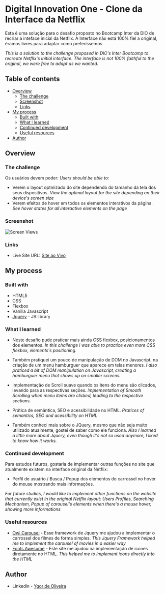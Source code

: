 # Digital Innovation One - Clone da Interface da Netflix

Esta é uma solução para o desafio proposto no Bootcamp Inter da DIO de recriar a inteface inicial da Netflix. A Interface não está 100% fiel a original, éramos livres para adaptar como preferíssemos.

*This is a solution to the challenge proposed in DIO's Inter Bootcamp to recreate Netflix's initial interface. The interface is not 100% faithful to the original, we were free to adapt as we wanted.*
## Table of contents

- [Overview](#overview)
  - [The challenge](#the-challenge)
  - [Screenshot](#screenshot)
  - [Links](#links)
- [My process](#my-process)
  - [Built with](#built-with)
  - [What I learned](#what-i-learned)
  - [Continued development](#continued-development)
  - [Useful resources](#useful-resources)
- [Author](#author)
## Overview

### The challenge

Os usuários devem poder:
*Users should be able to:*
- Verem o layout optmizado do site dependendo do tamanho da tela dos seus dispositivos.
*View the optimal layout for the site depending on their device's screen size*
- Verem efeitos de hover em todos os elementos interativos da página.
*See hover states for all interactive elements on the page*

### Screenshot

![Screen Views](https://i.imgur.com/6NeBfb7.png)
### Links

- Live Site URL: [Site ao Vivo](https://netflix-alike.netlify.app/)

## My process
### Built with

- HTML5
- CSS 
- Flexbox
- Vanilla Javascript 
- [Jquery](https://jquery.com/) - JS library
### What I learned

- Neste desafio pude praticar mais ainda CSS flexbox, posicionamentos dos elementos.
*In this challenge I was able to practice even more CSS flexbox, elements's positioning.*

- Também pratiquei um pouco de manipulação de DOM no Javascript, na criação de um menu hamburguer que aparece em telas menores.
*I also praticed a bit of DOM manipulation on Javascript, creating a hamburguer menu that shows up on smaller screens.*

- Implementação de Scroll suave quando os itens do menu são clicados, levando para as respectivas seções.
*Implementation of Smooth Scrolling when menu items are clicked, leading to the respective sections.*

- Prática de semântica, SEO e acessibilidade no HTML.
*Pratices of semantics, SEO and acessibility on HTML*

- Também conheci mais sobre o JQuery, mesmo que não seja muito utilizado atualmente, gostei de saber como ele funciona.
*Also I learned a little more about Jquery, even though it's not so used anymore, I liked to know how it works.*

### Continued development

Para estudos futuros, gostaria de implementar outras funções no site que atualmente existem na interface original da Netflix:
- Perfil de usuário / Busca / Popup dos elementos do carrossel no hover do mouse mostrando mais informações.

*For future studies, I would like to implement other functions on the website that currently exist in the original Netflix layout: Users Profiles, Searching Mechanism, Popup of carousel's elements when there's a mouse hover, showing more informations*

### Useful resources

- [Owl Carousel](https://owlcarousel2.github.io/OwlCarousel2/) - Esse framework de Jquery me ajudou a implementar o carrossel dos filmes de forma simples.
*This Jquery Framework helped me to implement the carousel of movies in a easier way*
- [Fonts Awesome](https://fontawesome.com/) - Este site me ajudou na implementação de icones diretamente no HTML.
*This helped me to implement icons directly into the HTML*
## Author

- Linkedin - [Ygor de Oliveira](https://www.linkedin.com/in/ygor-oliveira-226672214/)

